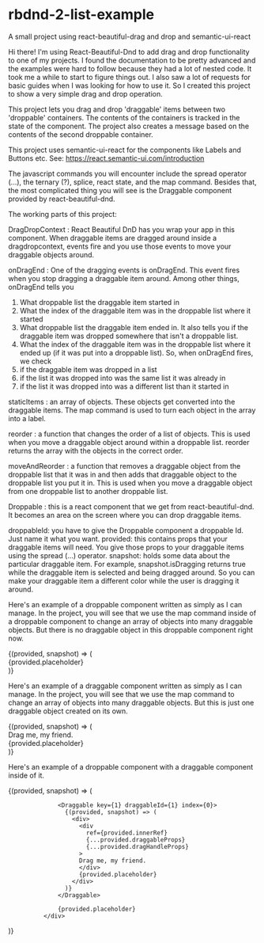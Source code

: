 # rbdnd-2-list-example
A small project using react-beautiful-drag and drop and semantic-ui-react

Hi there! I'm using React-Beautiful-Dnd to add drag and drop functionality to one of my projects. I found the documentation to be pretty advanced and the examples were hard to follow because they had a lot of nested code. It took me a while to start to figure things out. I also saw a lot of requests for basic guides when I was looking for how to use it. So I created this project to show a very simple drag and drop operation.

This project lets you drag and drop 'draggable' items between two 'droppable' containers.  The contents of the containers is tracked in the state of the component. The project also creates a message based on the contents of the second droppable container.

This project uses semantic-ui-react for the components like Labels and Buttons etc. See: https://react.semantic-ui.com/introduction

The javascript commands you will encounter include the spread operator (...), the ternary (?), splice, react state, and the map command. Besides that, the most complicated thing you will see is the Draggable component provided by react-beautiful-dnd.

The working parts of this project:

DragDropContext : React Beautiful DnD has you wrap your app in this component. When draggable items are dragged around inside a dragdropcontext, events fire and you use those events to move your draggable objects around.

onDragEnd : One of the dragging events is onDragEnd. This event fires when you stop dragging a draggable item around. Among other things, onDragEnd tells you
1. What droppable list the draggable item started in
2. What the index of the draggable item was in the droppable list where it started
3. What droppable list the draggable item ended in. It also tells you if the draggable item was dropped somewhere that isn't a droppable list.
4. What the index of the draggable item was in the droppable list where it ended up (if it was put into a droppable list).
So, when onDragEnd fires, we check
1. if the draggable item was dropped in a list
2. if the list it was dropped into was the same list it was already in
3. if the list it was dropped into was a different list than it started in

staticItems : an array of objects. These objects get converted into the draggable items. The map command is used to turn each object in the array into a label.

reorder : a function that changes the order of a list of objects. This is used when you move a draggable object around within a droppable list. reorder returns the array with the objects in the correct order.

moveAndReorder : a function that removes a draggable object from the droppable list that it was in and then adds that draggable object to the droppable list you put it in. This is used when you move a draggable object from one droppable list to another droppable list.

Droppable : this is a react component that we get from react-beautiful-dnd. It becomes an area on the screen where you can drop draggable items.

droppableId: you have to give the Droppable component a droppable Id. Just name it what you want.
provided: this contains props that your draggable items will need. You give those props to your draggable items using the spread (...) operator.
snapshot: holds some data about the particular draggable item. For example, snapshot.isDragging returns true while the draggable item is selected and being dragged around. So you can make your draggable item a different color while the user is dragging it around.

Here's an example of a droppable component written as simply as I can manage.
In the project, you will see that we use the map command inside of a droppable component to change an array of objects into many draggable objects.
But there is no draggable object in this droppable component right now.

<Droppable droppableId="whateverNameYouWant">
  {(provided, snapshot) => (
              <div ref={provided.innerRef} >
                  {provided.placeholder}
              </div>
  )}
  </Droppable>


  Here's an example of a draggable component written as simply as I can manage.
  In the project, you will see that we use the map command to change an array of objects into many draggable objects.
  But this is just one draggable object created on its own.

  <Draggable key={1} draggableId={1} index={0}>
    {(provided, snapshot) => (
      <div>
        <div
          ref={provided.innerRef}
          {...provided.draggableProps}
          {...provided.dragHandleProps}
        >
        Drag me, my friend.
        </div>
        {provided.placeholder}
      </div>
    )}
  </Draggable>


Here's an example of a droppable component with a draggable component inside of it.

<Droppable droppableId="whateverNameYouWant">
  {(provided, snapshot) => (
              <div ref={provided.innerRef} >

                  <Draggable key={1} draggableId={1} index={0}>
                    {(provided, snapshot) => (
                      <div>
                        <div
                          ref={provided.innerRef}
                          {...provided.draggableProps}
                          {...provided.dragHandleProps}
                        >
                        Drag me, my friend.
                        </div>
                        {provided.placeholder}
                      </div>
                    )}
                  </Draggable>

                  {provided.placeholder}
              </div>
  )}
  </Droppable>
